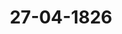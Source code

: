 ---  
schema: default  
title: 27-04-1826  
organization: Team Charlie  
notes: "<p>Description</p><p>Eilfte Sitzung.

Geschehen, Frankfurt den 27. April 1826.

In Gegenwart.

aller in der zehnten Sitzung Anwesenden.</p><p>§.54</p><p>Präsidium zeigt an, daß die in der 10. dießjährigen Sitzung bestandenen Substitutio

nen auch heute fortwähren.</p><p>§.55</p><p>Forderungen an die ehemalige Reichsoperations=Casse.

(6. Sitz. §. 31 v. J. 1826.)

Der Kaiserlich=Königliche präsidirende Herr Gesandte, Freiherr von

Münch=Bellinghausen, eröffnete der hohen Bundesversammlung von Seite des Aus

schusses für die Reichsoperations=Casse=Angelegenheit, daß diejenige Commission, welche

sich in Folge des in der 6. Sitzung vom 19. Februar 1824 gefaßten Beschlusses mit der Li

quidation der Forderungen von Privatgläubigern an die ehemalige Reichsoperations=Casse

zu beschäftigen hat, sich constituirt habe.

Ihre Aufgabe sey nun, die Liquidation der eingebrachten Privatforderungen, sowohl in

Hinsicht ihrer Beschaffenheit als ihres Betrags, zu bewirken. Zu diesem Zwecke seyen dieser

Commission sämmtliche bisher eingelangte Eingaben der reclamirenden Privatpersonen über=

geben, und dieselbe angewiesen worden, sich bei Behandlung dieses Geschäfts im Allgemei

nen an diejenigen Grundsätze zu halten, welche von dem Bundestags=Ausschusse in dem am

12. April 1821 erstatteten Gutachten vorgeschlagen worden seyen, dabei auf diejenigen Auf

klärungen geeignete Rücksicht zu nehmen, welche das Kaiserlich-Königlich=Oesterreichische

Commissionsmitglied als Kundiger der Verhältnisse des ehemaligen Deutschen Reichs zu

ertheilen in den Fall kommen dürfte; in Fällen jedoch, in Ansehung derer das gedachte

Gutachten keine bestimmte oder keine zureichende Anweisung enthalte, oder wenn über die

Anwendung der vorgeschlagenen Grundsätze unter den Commissionsmitgliedern eine Meinungsverschiedenheit entstehen sollte, die Anfrage hierüber an den Bundestags=Ausschuß zu

machen, dessen Leitung die Liquidationscommission untergeben sey.

Dem Bundestags=Ausschusse erschien es übrigens der Stellung dieser Liquidationscom,

mission angemessen, zu bestimmen, daß dieselbe ausser aller Berührung mit den Privatpar=

theien zu bleiben habe. Es stelle sich vielmehr als der angemessenere Weg dar, daß in den=jenigen Fällen, in welchen die Liquidationscommission über die eingebrachten Privatre

clamationen Aufklärung oder nachträgliche Belege zu erhalten wünsche, dieß nicht durch un

mittelbare Verhandlung mit den Privatreclamanten selbst geschehe, sondern daß diese Wün=

sche dem Präsidio oder dem Bundestags=Ausschusse vorgetragen und durch diesen sodann

an den Bundestagsgesandten derjenigen Regierung gebracht würden, unter welche der Pri

vatreclamant gehöre.

Der Kaiserlich=Königliche Präsidirende schloß diese Eröffnung mit der Erklärung, daß

von demselben dieser Liquidationscommission zu ihren amtlichen Arbeiten ein angemessenes Lo

cale eingeräumt worden sey.

Die Bundesversammlung genehmigte diese Verfügungen.</p><p>§.56</p><p>Einreichungs=Protokoll.

Die Eingaben

Num. 47, eingereicht am 24. d. M., vom Dr. Ehrmann dahier, als Anwalt der vor

maligen Rheinzollbeamten, nachträgliche Ueberreichung einer Vollmacht

in ihrer Pensionsangelegenheit. Mit Anl. 5.

Num. 48

einger. am 25. d. M., vom Dr. Jassoy, als Bevollmächtigten der Prin

zessin Berkeley, Witwe des letzten Markgrafen von Ansbach und Bai

reuth, drittes Erinnerungsgesuch, die zwischen den Königlich=Preussischen und

Königlich=Baierischen Regierungen streitige Entrichtung ihres Witthums betr.

Num. 49, einger. am 26. d. M., von dem Grafen von Wackerbarth, Vorstellung inBetreff einer Forderung desselben an das Herzogthum Sachsen=Lauenburg,

Hannover und Dänemark, um dießfallsige schleunige Bezahlung

wurden den betreffenden Commissionen übergeben.

Hierzu noch zwei Separat=Protokolle.Folgen die Unterschriften.</p>"  
resources:  
- format: png  
  name: Page114[0-54-55].png  
  url: ../../Protokolle_BV_18_1826/27-04-1826/Page114[0-54-55].png  
- format: png  
  name: Page115[55-56].png  
  url: ../../Protokolle_BV_18_1826/27-04-1826/Page115[55-56].png  
category:   
  - Protokolle_BV_18_1826  
maintainer: Tao Luo  
maintainer_email: t.luo.21@abdn.ac.uk  
---